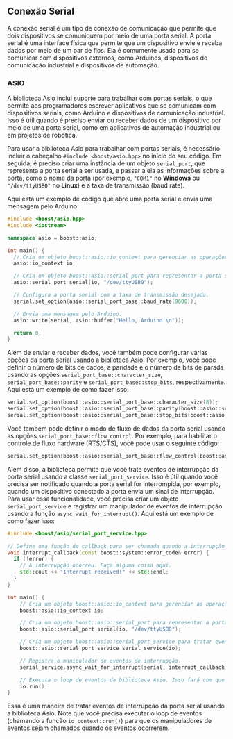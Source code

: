 ## Conexão Serial

A conexão serial é um tipo de conexão de comunicação que permite que dois dispositivos se comuniquem por meio de uma porta serial. A porta serial é uma interface física que permite que um dispositivo envie e receba dados por meio de um par de fios. Ela é comumente usada para se comunicar com dispositivos externos, como Arduinos, dispositivos de comunicação industrial e dispositivos de automação.

### ASIO

A biblioteca Asio inclui suporte para trabalhar com portas seriais, o que permite aos programadores escrever aplicativos que se comunicam com dispositivos seriais, como Arduino e dispositivos de comunicação industrial. Isso é útil quando é preciso enviar ou receber dados de um dispositivo por meio de uma porta serial, como em aplicativos de automação industrial ou em projetos de robótica.

Para usar a biblioteca Asio para trabalhar com portas seriais, é necessário incluir o cabeçalho `#include <boost/asio.hpp>` no início do seu código. Em seguida, é preciso criar uma instância de um objeto `serial_port`, que representa a porta serial a ser usada, e passar a ela as informações sobre a porta, como o nome da porta (por exemplo, `"COM1"` no **Windows** ou `"/dev/ttyUSB0"` no **Linux**) e a taxa de transmissão (baud rate).

Aqui está um exemplo de código que abre uma porta serial e envia uma mensagem pelo Arduino:

```c++
#include <boost/asio.hpp>
#include <iostream>

namespace asio = boost::asio;

int main() {
  // Cria um objeto boost::asio::io_context para gerenciar as operações de entrada/saída.
  asio::io_context io;

  // Cria um objeto boost::asio::serial_port para representar a porta serial.
  asio::serial_port serial(io, "/dev/ttyUSB0");

  // Configura a porta serial com a taxa de transmissão desejada.
  serial.set_option(asio::serial_port_base::baud_rate(9600));

  // Envia uma mensagem pelo Arduino.
  asio::write(serial, asio::buffer("Hello, Arduino!\n"));

  return 0;
}
```

Além de enviar e receber dados, você também pode configurar várias opções da porta serial usando a biblioteca Asio. Por exemplo, você pode definir o número de bits de dados, a paridade e o número de bits de parada usando as opções `serial_port_base::character_size`, `serial_port_base::parity` e `serial_port_base::stop_bits`, respectivamente. Aqui está um exemplo de como fazer isso:

```c++
serial.set_option(boost::asio::serial_port_base::character_size(8));
serial.set_option(boost::asio::serial_port_base::parity(boost::asio::serial_port_base::parity::none));
serial.set_option(boost::asio::serial_port_base::stop_bits(boost::asio::serial_port_base::stop_bits::one));
```

Você também pode definir o modo de fluxo de dados da porta serial usando as opções `serial_port_base::flow_control`. Por exemplo, para habilitar o controle de fluxo hardware (RTS/CTS), você pode usar o seguinte código:

```c++
serial.set_option(boost::asio::serial_port_base::flow_control(boost::asio::serial_port_base::flow_control::hardware));
```

Além disso, a biblioteca permite que você trate eventos de interrupção da porta serial usando a classe `serial_port_service`. Isso é útil quando você precisa ser notificado quando a porta serial for interrompida, por exemplo, quando um dispositivo conectado à porta envia um sinal de interrupção. Para usar essa funcionalidade, você precisa criar um objeto `serial_port_service` e registrar um manipulador de eventos de interrupção usando a função `async_wait_for_interrupt()`. Aqui está um exemplo de como fazer isso:

```c++
#include <boost/asio/serial_port_service.hpp>

// Define uma função de callback para ser chamada quando a interrupção ocorrer.
void interrupt_callback(const boost::system::error_code& error) {
  if (!error) {
    // A interrupção ocorreu. Faça alguma coisa aqui.
    std::cout << "Interrupt received!" << std::endl;
  }
}

int main() {
    // Cria um objeto boost::asio::io_context para gerenciar as operações de entrada/saída.
    boost::asio::io_context io;

    // Cria um objeto boost::asio::serial_port para representar a porta serial.
    boost::asio::serial_port serial(io, "/dev/ttyUSB0");

    // Cria um objeto boost::asio::serial_port_service para tratar eventos de interrupção da porta serial
    boost::asio::serial_port_service serial_service(io);

    // Registra o manipulador de eventos de interrupção.
    serial_service.async_wait_for_interrupt(serial, interrupt_callback);

    // Executa o loop de eventos da biblioteca Asio. Isso fará com que o manipulador de interrupção seja chamado quando a interrupção ocorrer.
    io.run();
}
```

Essa é uma maneira de tratar eventos de interrupção da porta serial usando a biblioteca Asio. Note que você precisa executar o loop de eventos (chamando a função `io_context::run()`) para que os manipuladores de eventos sejam chamados quando os eventos ocorrerem.
